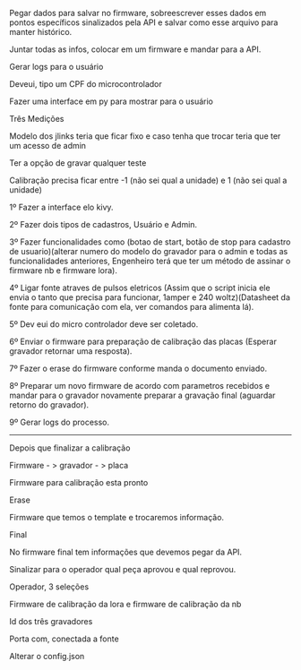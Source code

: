 
Pegar dados para salvar no firmware, sobreescrever esses dados em pontos específicos sinalizados pela API e salvar como esse arquivo para manter histórico. 

Juntar todas as infos, colocar em um firmware e mandar para a API.

Gerar logs para o usuário

Deveui, tipo um CPF do microcontrolador

Fazer uma interface em py para mostrar para o usuário

Três Medições

Modelo dos jlinks teria que ficar fixo e caso tenha que trocar teria que ter um acesso de admin

Ter a opção de gravar qualquer teste

Calibração precisa ficar entre -1 (não sei qual a unidade) e 1 (não sei qual a unidade)

1º Fazer a interface elo kivy.

2º Fazer dois tipos de cadastros, Usuário e Admin.

3º Fazer funcionalidades como (botao de start, botão de stop para cadastro de usuario)(alterar numero do modelo do gravador para o admin e todas as funcionalidades anteriores, Engenheiro terá que ter um método de assinar o firmware nb e firmware lora).

4º Ligar fonte atraves de pulsos eletricos (Assim que o script inicia ele envia o tanto que precisa para funcionar, 1amper e 240 woltz)(Datasheet da fonte para comunicação com ela, ver comandos para alimenta lá).

5º Dev eui do micro controlador deve ser coletado.

6º Enviar o firmware para preparação de calibração das placas (Esperar gravador retornar uma resposta).

7º Fazer o erase do firmware conforme manda o documento enviado.

8º Preparar um novo firmware de acordo com parametros recebidos e mandar para o gravador novamente preparar a gravação final (aguardar retorno do gravador).

9º Gerar logs do processo.


-------------------------------------------------------------------------
Depois que finalizar a calibração

Firmware - > gravador - > placa

Firmware para calibração esta pronto

Erase

Firmware que temos o template e trocaremos informação.

Final

No firmware final tem informações que devemos pegar da API.

Sinalizar para o operador qual peça aprovou e qual reprovou.

Operador, 3 seleções

Firmware de calibração da lora e firmware de calibração da nb

Id dos três gravadores

Porta com, conectada a fonte

Alterar o config.json